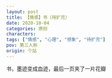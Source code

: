 ```yaml
---
layout: post
title: 【情感】书（待扩充）
date: 2020-10-04
categories: 原创
characters: 
tags: ["情感", "心理", "想象", "待扩充"]
pov: 第三人称
origin: 个站
---
```


书，墨迹变成血迹，最后一页夹了一片花瓣
